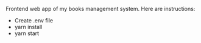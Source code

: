 Frontend web app of my books management system.
Here are instructions:

- Create .env file
- yarn install
- yarn start